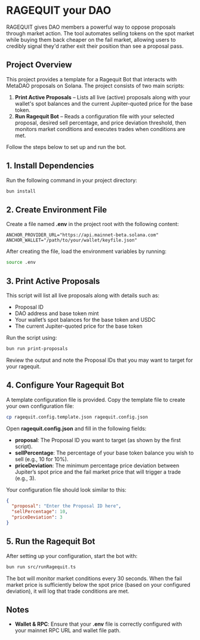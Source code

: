 # RAGEQUIT your DAO

RAGEQUIT gives DAO members a powerful way to oppose proposals through market action. The tool automates selling tokens on the spot market while buying them back cheaper on the fail market, allowing users to credibly signal they'd rather exit their position than see a proposal pass.

## Project Overview

This project provides a template for a Ragequit Bot that interacts with MetaDAO proposals on Solana. The project consists of two main scripts:

1. **Print Active Proposals** – Lists all live (active) proposals along with your wallet's spot balances and the current Jupiter-quoted price for the base token.
2. **Run Ragequit Bot** – Reads a configuration file with your selected proposal, desired sell percentage, and price deviation threshold, then monitors market conditions and executes trades when conditions are met.

Follow the steps below to set up and run the bot.

## 1. Install Dependencies

Run the following command in your project directory:

```bash
bun install
```

## 2. Create Environment File

Create a file named **.env** in the project root with the following content:

```env
ANCHOR_PROVIDER_URL="https://api.mainnet-beta.solana.com"
ANCHOR_WALLET="/path/to/your/wallet/keyfile.json"
```

After creating the file, load the environment variables by running:

```bash
source .env
```

## 3. Print Active Proposals

This script will list all live proposals along with details such as:

- Proposal ID
- DAO address and base token mint
- Your wallet’s spot balances for the base token and USDC
- The current Jupiter-quoted price for the base token

Run the script using:

```bash
bun run print-proposals
```

Review the output and note the Proposal IDs that you may want to target for your ragequit.

## 4. Configure Your Ragequit Bot

A template configuration file is provided. Copy the template file to create your own configuration file:

```bash
cp ragequit.config.template.json ragequit.config.json
```

Open **ragequit.config.json** and fill in the following fields:

- **proposal**: The Proposal ID you want to target (as shown by the first script).
- **sellPercentage**: The percentage of your base token balance you wish to sell (e.g., 10 for 10%).
- **priceDeviation**: The minimum percentage price deviation between Jupiter’s spot price and the fail market price that will trigger a trade (e.g., 3).

Your configuration file should look similar to this:

```json
{
  "proposal": "Enter the Proposal ID here",
  "sellPercentage": 10,
  "priceDeviation": 3
}
```

## 5. Run the Ragequit Bot

After setting up your configuration, start the bot with:

```bash
bun run src/runRagequit.ts
```

The bot will monitor market conditions every 30 seconds. When the fail market price is sufficiently below the spot price (based on your configured deviation), it will log that trade conditions are met.

## Notes

- **Wallet & RPC**: Ensure that your **.env** file is correctly configured with your mainnet RPC URL and wallet file path.
